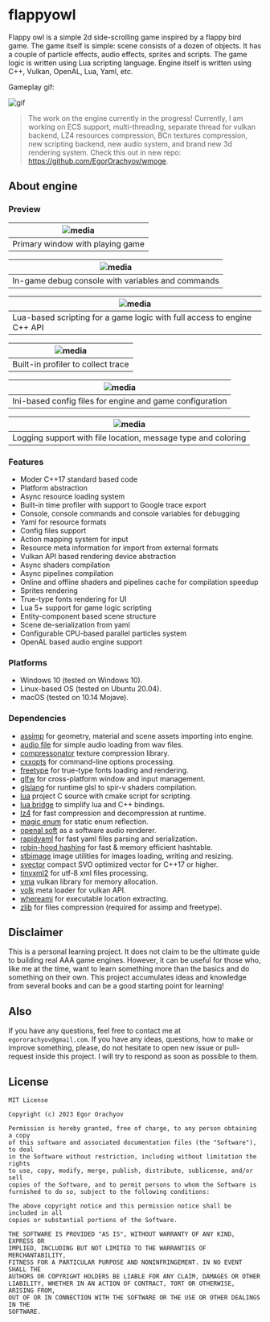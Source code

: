 # flappyowl

Flappy owl is a simple 2d side-scrolling game inspired by a flappy bird game. The game itself is simple: scene consists
of a dozen of objects. It has a couple of particle effects, audio effects, sprites and scripts. The game logic is
written using Lua scripting language. Engine itself is written using C++, Vulkan, OpenAL, Lua, Yaml, etc.

Gameplay gif:

![gif](https://github.com/EgorOrachyov/flappyowl/raw/main/docs/gifs/background.gif?raw=true&sanitize=true)

> The work on the engine currently in the progress! Currently, I am working on ECS support, multi-threading, separate
> thread for vulkan backend, LZ4 resources compression, BCn textures compression, new scripting backend, new audio
> system, and brand new 3d rendering system. Check this out in new repo: https://github.com/EgorOrachyov/wmoge.

## About engine

### Preview

| ![media](https://github.com/EgorOrachyov/flappyowl/raw/main/docs/preview/window.png?raw=true&sanitize=true) |
|-------------------------------------------------------------------------------------------------------------|
| Primary window with playing game                                                                            |

| ![media](https://github.com/EgorOrachyov/flappyowl/raw/main/docs/preview/console.png?raw=true&sanitize=true) |
|--------------------------------------------------------------------------------------------------------------|
| In-game debug console with variables and commands                                                            |

| ![media](https://github.com/EgorOrachyov/flappyowl/raw/main/docs/preview/scripting.png?raw=true&sanitize=true) |
|----------------------------------------------------------------------------------------------------------------|
| Lua-based scripting for a game logic with full access to engine C++ API                                        |

| ![media](https://github.com/EgorOrachyov/flappyowl/raw/main/docs/preview/profiling.png?raw=true&sanitize=true) |
|----------------------------------------------------------------------------------------------------------------|
| Built-in profiler to collect trace                                                                             |

| ![media](https://github.com/EgorOrachyov/flappyowl/raw/main/docs/preview/config.png?raw=true&sanitize=true) |
|-------------------------------------------------------------------------------------------------------------|
| Ini-based config files for engine and game configuration                                                    |

| ![media](https://github.com/EgorOrachyov/flappyowl/raw/main/docs/preview/log.png?raw=true&sanitize=true) |
|----------------------------------------------------------------------------------------------------------|
| Logging support with file location, message type and coloring                                            |

### Features

* Moder C++17 standard based code
* Platform abstraction
* Async resource loading system
* Built-in time profiler with support to Google trace export
* Console, console commands and console variables for debugging
* Yaml for resource formats
* Config files support
* Action mapping system for input
* Resource meta information for import from external formats
* Vulkan API based rendering device abstraction
* Async shaders compilation
* Async pipelines compilation
* Online and offline shaders and pipelines cache for compilation speedup
* Sprites rendering
* True-type fonts rendering for UI
* Lua 5+ support for game logic scripting
* Entity-component based scene structure
* Scene de-serialization from yaml
* Configurable CPU-based parallel particles system
* OpenAL based audio engine support

### Platforms

* Windows 10 (tested on Windows 10).
* Linux-based OS (tested on Ubuntu 20.04).
* macOS (tested on 10.14 Mojave).

### Dependencies

* [assimp](https://github.com/assimp/assimp) for geometry, material and scene assets importing into engine.
* [audio file](https://github.com/adamstark/AudioFile) for simple audio loading from wav files.
* [compressonator](https://github.com/GPUOpen-Tools/compressonator) texture compression library.
* [cxxopts](https://github.com/jarro2783/cxxopts) for command-line options processing.
* [freetype](https://github.com/freetype/freetype) for true-type fonts loading and rendering.
* [glfw](https://github.com/glfw/glfw) for cross-platform window and input management.
* [glslang](https://github.com/KhronosGroup/glslang) for runtime glsl to spir-v shaders compilation.
* [lua](https://github.com/walterschell/Lua) project C source with cmake script for scripting.
* [lua bridge](https://github.com/vinniefalco/LuaBridge) to simplify lua and C++ bindings.
* [lz4](https://github.com/lz4/lz4) for fast compression and decompression at runtime.
* [magic enum](https://github.com/Neargye/magic_enum) for static enum reflection.
* [openal soft](https://github.com/kcat/openal-soft) as a software audio renderer.
* [rapidyaml](https://github.com/biojppm/rapidyaml) for fast yaml files parsing and serialization.
* [robin-hood hashing](https://github.com/martinus/robin-hood-hashing) for fast & memory efficient hashtable.
* [stbimage](https://github.com/nothings/stb) image utilities for images loading, writing and resizing.
* [svector](https://github.com/martinus/svector) compact SVO optimized vector for C++17 or higher.
* [tinyxml2](https://github.com/leethomason/tinyxml2) for utf-8 xml files processing.
* [vma](https://github.com/GPUOpen-LibrariesAndSDKs/VulkanMemoryAllocator) vulkan library for memory allocation.
* [volk](https://github.com/zeux/volk) meta loader for vulkan API.
* [whereami](https://github.com/gpakosz/whereami) for executable location extracting.
* [zlib](https://github.com/madler/zlib) for files compression (required for assimp and freetype).

## Disclaimer

This is a personal learning project. It does not claim to be the ultimate guide to building real AAA game engines.
However, it can be useful for those who, like me at the time, want to learn something more than the basics and do
something on their own. This project accumulates ideas and knowledge from several books and can be a good starting point
for learning!

## Also

If you have any questions, feel free to contact me at `egororachyov@gmail.com`. If you have any ideas, questions, how to
make or improve something, please, do not hesitate to open new issue or pull-request inside this project. I will try to
respond as soon as possible to them.

## License

```
MIT License

Copyright (c) 2023 Egor Orachyov

Permission is hereby granted, free of charge, to any person obtaining a copy
of this software and associated documentation files (the "Software"), to deal
in the Software without restriction, including without limitation the rights
to use, copy, modify, merge, publish, distribute, sublicense, and/or sell
copies of the Software, and to permit persons to whom the Software is
furnished to do so, subject to the following conditions:

The above copyright notice and this permission notice shall be included in all
copies or substantial portions of the Software.

THE SOFTWARE IS PROVIDED "AS IS", WITHOUT WARRANTY OF ANY KIND, EXPRESS OR
IMPLIED, INCLUDING BUT NOT LIMITED TO THE WARRANTIES OF MERCHANTABILITY,
FITNESS FOR A PARTICULAR PURPOSE AND NONINFRINGEMENT. IN NO EVENT SHALL THE
AUTHORS OR COPYRIGHT HOLDERS BE LIABLE FOR ANY CLAIM, DAMAGES OR OTHER
LIABILITY, WHETHER IN AN ACTION OF CONTRACT, TORT OR OTHERWISE, ARISING FROM,
OUT OF OR IN CONNECTION WITH THE SOFTWARE OR THE USE OR OTHER DEALINGS IN THE
SOFTWARE.
```